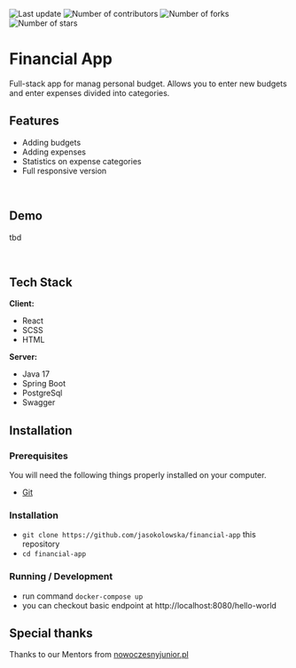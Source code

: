 <p>
    <img src="https://img.shields.io/github/last-commit/jasokolowska/financial-app/develop" alt="Last update">
    <img src="https://img.shields.io/github/contributors/jasokolowska/financial-app" alt="Number of contributors">
    <img src="https://img.shields.io/github/forks/jasokolowska/financial-app" alt="Number of forks">
    <img src="https://img.shields.io/github/stars/jasokolowska/financial-app" alt="Number of stars">
</p>

# Financial App

Full-stack app for manag personal budget. Allows you to enter new budgets and enter expenses divided into categories.
&nbsp;

## Features

- Adding budgets
- Adding expenses
- Statistics on expense categories
- Full responsive version

&nbsp;

## Demo

tbd

&nbsp;

## Tech Stack

**Client:**
- React
- SCSS
- HTML

**Server:**
- Java 17
- Spring Boot
- PostgreSql
- Swagger
&nbsp;
## Installation

### Prerequisites

You will need the following things properly installed on your computer.

- [Git](https://git-scm.com/)

### Installation

- `git clone https://github.com/jasokolowska/financial-app` this repository
- `cd financial-app`

### Running / Development
- run command `docker-compose up`
- you can checkout basic endpoint at http://localhost:8080/hello-world
&nbsp;
## Special thanks

Thanks to our Mentors from [nowoczesnyjunior.pl](https://nowoczesnyjunior.pl/)
